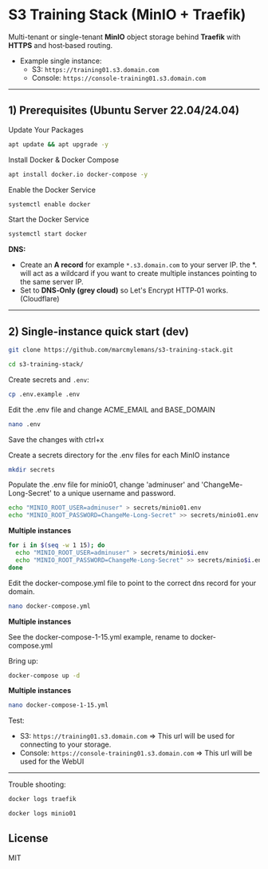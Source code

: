 # S3 Training Stack (MinIO + Traefik)

Multi-tenant or single-tenant **MinIO** object storage behind **Traefik** with **HTTPS** and host‑based routing.

- Example single instance:
  - S3: `https://training01.s3.domain.com`
  - Console: `https://console-training01.s3.domain.com`

---

## 1) Prerequisites (Ubuntu Server 22.04/24.04)

Update Your Packages

```bash
apt update && apt upgrade -y
```

Install Docker & Docker Compose

```bash
apt install docker.io docker-compose -y
```
Enable the Docker Service

```bash
systemctl enable docker
```
Start the Docker Service

```bash
systemctl start docker
```

**DNS:**
- Create an **A record** for example `*.s3.domain.com` to your server IP.
  the *. will act as a wildcard if you want to create multiple instances pointing to the same server IP.
- Set to **DNS‑Only (grey cloud)** so Let's Encrypt HTTP‑01 works. (Cloudflare)

---



## 2) Single-instance quick start (dev)

```bash
git clone https://github.com/marcmylemans/s3-training-stack.git
```

```bash
cd s3-training-stack/
```

Create secrets and `.env`:

```bash
cp .env.example .env
```
Edit the .env file and change ACME_EMAIL and BASE_DOMAIN

```bash
nano .env
```
Save the changes with ctrl+x

Create a secrets directory for the .env files for each MinIO instance

```bash
mkdir secrets
```

Populate the .env file for minio01, change 'adminuser' and 'ChangeMe-Long-Secret' to a unique username and password.

```bash
echo "MINIO_ROOT_USER=adminuser" > secrets/minio01.env
echo "MINIO_ROOT_PASSWORD=ChangeMe-Long-Secret" >> secrets/minio01.env
```

**Multiple instances**
```Bash
for i in $(seq -w 1 15); do
  echo "MINIO_ROOT_USER=adminuser" > secrets/minio$i.env
  echo "MINIO_ROOT_PASSWORD=ChangeMe-Long-Secret" >> secrets/minio$i.env
done
```

Edit the docker-compose.yml file to point to the correct dns record for your domain.

```bash
nano docker-compose.yml
```

**Multiple instances**

See the docker-compose-1-15.yml example, rename to docker-compose.yml

Bring up:

```bash
docker-compose up -d
```

**Multiple instances**
```bash
nano docker-compose-1-15.yml
```

Test:
  - S3: `https://training01.s3.domain.com` => This url will be used for connecting to your storage. 
  - Console: `https://console-training01.s3.domain.com`  => This url will be used for the WebUI

---

Trouble shooting:

```bash
docker logs traefik
```

```bash
docker logs minio01
```


## License
MIT
